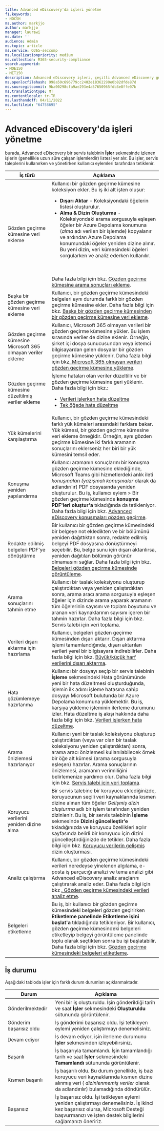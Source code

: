 ```yaml
---
title: Advanced eDiscovery'da işleri yönetme
f1.keywords:
- NOCSH
ms.author: markjjo
author: markjjo
manager: laurawi
ms.date: ''
audience: Admin
ms.topic: article
ms.service: O365-seccomp
ms.localizationpriority: medium
ms.collection: M365-security-compliance
search.appverid:
- MOE150
- MET150
description: Advanced eDiscovery işleri, çeşitli Advanced eDiscovery görevleri gerçekleştirmeyle ilgili uzun süre çalışan işlemlerin durumunu izlemenize yardımcı olur.
ms.openlocfilehash: 998a59c696779cc2402e18362290e0b82dfde87d
ms.sourcegitcommit: 9ba00298cfa9ae293e4a57650965fdb3e8ffe07b
ms.translationtype: MT
ms.contentlocale: tr-TR
ms.lasthandoff: 04/11/2022
ms.locfileid: "64758695"
---
```

# <a name="manage-jobs-in-advanced-ediscovery"></a>Advanced eDiscovery'da işleri yönetme

burada, Advanced eDiscovery bir servis talebinin **İşler** sekmesinde izlenen işlerin (genellikle uzun süre çalışan işlemlerdir) listesi yer alır. Bu işler, servis taleplerini kullanırken ve yönetirken kullanıcı eylemleri tarafından tetiklenir.

|İş türü|Açıklama|
|---|---|
|Gözden geçirme kümesine veri ekleme|Kullanıcı bir gözden geçirme kümesine koleksiyon ekler. Bu iş iki alt işten oluşur: <ul><li>**Dışarı Aktar** - Koleksiyondaki öğelerin listesi oluşturulur.</li><li>**Alma & Dizin Oluşturma** - Koleksiyondaki arama sorgusuyla eşleşen öğeler bir Azure Depolama konumuna (*alma* adı verilen bir işlemde) kopyalanır ve ardından Azure Depolama konumundaki öğeler yeniden dizine alınır. Bu yeni dizin, veri kümesindeki öğeleri sorgularken ve analiz ederken kullanılır.</li></ul> </br></br> Daha fazla bilgi için bkz. [Gözden geçirme kümesine arama sonuçları ekleme](add-data-to-review-set.md).|
|Başka bir gözden geçirme kümesine veri ekleme|Kullanıcı, bir gözden geçirme kümesindeki belgeleri aynı durumda farklı bir gözden geçirme kümesine ekler. Daha fazla bilgi için bkz. [Başka bir gözden geçirme kümesinden bir gözden geçirme kümesine veri ekleme](add-data-to-review-set-from-another-review-set.md).|
|Gözden geçirme kümesine Microsoft 365 olmayan veriler ekleme|Kullanıcı, Microsoft 365 olmayan verileri bir gözden geçirme kümesine yükler. Bu işlem sırasında veriler de dizine eklenir. Örneğin, şirket içi dosya sunucusundan veya istemci bilgisayardan gelen dosyalar bir gözden geçirme kümesine yüklenir. Daha fazla bilgi için bkz[. Microsoft 365 olmayan verileri gözden geçirme kümesine yükleme](load-non-office-365-data-into-a-review-set.md).|
|Gözden geçirme kümesine düzeltilmiş veriler ekleme|İşleme hataları olan veriler düzeltilir ve bir gözden geçirme kümesine geri yüklenir. Daha fazla bilgi için bkz.: <ul><li>[Verileri işlerken hata düzeltme](error-remediation-when-processing-data-in-advanced-ediscovery.md)</li><li>[Tek öğede hata düzeltme](single-item-error-remediation.md)</li></ul>|
|Yük kümelerini karşılaştırma|Kullanıcı, bir gözden geçirme kümesindeki farklı yük kümeleri arasındaki farklara bakar. Yük kümesi, bir gözden geçirme kümesine veri ekleme örneğidir. Örneğin, aynı gözden geçirme kümesine iki farklı aramanın sonuçlarını eklerseniz her biri bir yük kümesini temsil eder.|
|Konuşma yeniden yapılandırma|Kullanıcı aramanın sonuçlarını bir konuşma gözden geçirme kümesine eklediğinde, Microsoft Teams gibi hizmetlerdeki anlık ileti *konuşmaları (yazışmalı konuşmalar* olarak da adlandırılır) PDF dosyasında yeniden oluşturulur. Bu iş, kullanıcı eylem > Bir gözden geçirme kümesinde **konuşma PDF'leri oluştur'a** tıkladığında da tetikleniyor. Daha fazla bilgi için bkz. [Advanced eDiscovery konuşmaları gözden geçirme](conversation-review-sets.md).
|Redakte edilmiş belgeleri PDF'ye dönüştürme|Bir kullanıcı bir gözden geçirme kümesindeki bir belgeye not ekledikten ve bir bölümünü yeniden dağıttıktan sonra, redakte edilmiş belgeyi PDF dosyasına dönüştürmeyi seçebilir. Bu, belge sunu için dışarı aktarılırsa, yeniden dağıtılan bölümün görünür olmamasını sağlar. Daha fazla bilgi için bkz. [Belgeleri gözden geçirme kümesinde görüntüleme](view-documents-in-review-set.md).|
|Arama sonuçlarını tahmin etme|Kullanıcı bir taslak koleksiyonu oluşturup çalıştırdıktan veya yeniden çalıştırdıktan sonra, arama aracı arama sorgusuyla eşleşen öğeler için dizinde arama yaparak aramanın tüm öğelerinin sayısını ve toplam boyutunu ve aranan veri kaynaklarının sayısını içeren bir tahmin hazırlar.  Daha fazla bilgi için bkz. [Servis talebi için veri toplama](collecting-data-for-ediscovery.md).|
|Verileri dışarı aktarma için hazırlama|Kullanıcı, belgeleri gözden geçirme kümesinden dışarı aktarır. Dışarı aktarma işlemi tamamlandığında, dışarı aktarılan verileri yerel bir bilgisayara indirebilirler. Daha fazla bilgi için bkz. [Büyük/küçük harf verilerini dışarı aktarma](exporting-data-ediscover20.md).|
|Hata çözümlemeye hazırlanma|Kullanıcı bir dosyayı seçip bir servis talebinin **İşleme** sekmesindeki Hata görünümünde yeni bir hata düzeltmesi oluşturduğunda, işlemin ilk adımı işleme hatasına sahip dosyayı Microsoft bulutunda bir Azure Depolama konumuna yüklemektir. Bu iş, karşıya yükleme işleminin ilerleme durumunu izler. Hata düzeltme iş akışı hakkında daha fazla bilgi için bkz. [Verileri işlerken hata düzeltme](error-remediation-when-processing-data-in-advanced-ediscovery.md).|
|Arama önizlemesi hazırlanıyor|Kullanıcı yeni bir taslak koleksiyonu oluşturup çalıştırdıktan (veya var olan bir taslak koleksiyonu yeniden çalıştırdıktan) sonra, arama aracı önizlemesi kullanılabilecek örnek bir öğe alt kümesi (arama sorgusuyla eşleşen) hazırlar. Arama sonuçlarının önizlemesi, aramanın verimliliğini belirlemenize yardımcı olur.  Daha fazla bilgi için bkz. [Servis talebi için veri toplama](collecting-data-for-ediscovery.md#view-search-results-and-statistics).|
|Koruyucu verilerini yeniden dizine alma|Bir servis talebine bir koruyucu eklediğinizde, koruyucunun seçili veri kaynaklarında kısmen dizine alınan tüm öğeler *Gelişmiş dizin oluşturma* adlı bir işlem tarafından yeniden dizinlenir. Bu iş, bir servis talebinin **İşleme** sekmesinde **Dizini güncelleştir'e** tıkladığınızda ve koruyucu özellikleri açılır sayfasında belirli bir koruyucu için dizini güncelleştirdiğinizde de tetikler. Daha fazla bilgi için bkz. [Koruyucu verilerin gelişmiş dizin oluşturması](indexing-custodian-data.md).
|Analiz çalıştırma|Kullanıcı, bir gözden geçirme kümesindeki verileri neredeyse yinelenen algılama, e-posta iş parçacığı analizi ve tema analizi gibi Advanced eDiscovery analiz araçlarını çalıştırarak analiz eder. Daha fazla bilgi için bkz [. Gözden geçirme kümesindeki verileri analiz etme](analyzing-data-in-review-set.md).|
|Belgeleri etiketleme|Bu iş, bir kullanıcı bir gözden geçirme kümesindeki belgeleri gözden geçirirken **Etiketleme panelinde Etiketleme** **işini başlat'a** tıkladığında tetikleniyor. Bir kullanıcı, gözden geçirme kümesindeki belgeleri etiketleyip belgeyi görüntüleme panelinde toplu olarak seçtikten sonra bu işi başlatabilir. Daha fazla bilgi için bkz. [Gözden geçirme kümesindeki belgeleri etiketleme](tagging-documents.md).|

## <a name="job-status"></a>İş durumu

Aşağıdaki tabloda işler için farklı durum durumları açıklanmaktadır.

|Durum|Açıklama|
|---|---|
|Gönderilmektedir|Yeni bir iş oluşturuldu.  İşin gönderildiği tarih ve saat **İşler** sekmesindeki **Oluşturuldu** sütununda görüntülenir.|
|Gönderim başarısız oldu|İş gönderimi başarısız oldu.  İşi tetikleyen eylemi yeniden çalıştırmayı denemelisiniz.|
|Devam ediyor|İş devam ediyor, işin ilerleme durumunu **İşler** sekmesinden izleyebilirsiniz.|
|Başarılı|İş başarıyla tamamlandı. İşin tamamlandığı tarih ve saat **İşler** sekmesindeki **Tamamlandı** sütununda görüntülenir.|
|Kısmen başarılı|İş başarılı oldu. Bu durum genellikle, iş bazı koruyucu veri kaynaklarında kısmen dizine alınmış veri ( *dizinlenmemiş veriler* olarak da adlandırılır) bulamadığında döndürülür.|
|Başarısız|İş başarısız oldu.  İşi tetikleyen eylemi yeniden çalıştırmayı denemelisiniz. İş ikinci kez başarısız olursa, Microsoft Desteği başvurmanızı ve işten destek bilgilerini sağlamanızı öneririz.|
